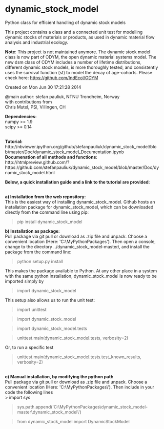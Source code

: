 dynamic_stock_model
=====

Python class for efficient handling of dynamic stock models

This project contains a class and a connected unit test for modelling dynamic stocks of materials or products,
as used in dynamic material flow analysis and industrial ecology.

__Note:__ This project is not maintained anymore. The dynamic stock model class is now part of ODYM, the open dynamic material systems model. The new dsm class of ODYM includes a number of lifetime distributions, different dynamic stock models, is more thoroughly tested, and consistently uses the survival function (sf) to model the decay of age-cohorts. Please check here:
https://github.com/IndEcol/ODYM

Created on Mon Jun 30 17:21:28 2014

@main author: stefan pauliuk, NTNU Trondheim, Norway <br>
with contributions from <br>
Chris Mutel, PSI, Villingen, CH<br>

<b>Dependencies:</b> <br>
numpy >= 1.9<br>
scipy >= 0.14<br>


<br>
<b>Tutorial:</b><br>
http://nbviewer.ipython.org/github/stefanpauliuk/dynamic_stock_model/blob/master/Doc/dynamic_stock_model_Documentation.ipynb 
<br><b>Documenation of all methods and functions:</b><br>
http://htmlpreview.github.com/?https://github.com/stefanpauliuk/dynamic_stock_model/blob/master/Doc/dynamic_stock_model.html

<br>

<b> Below, a quick installation guide and a link to the tutorial are provided:</b><br><br>

<b>a) Installation from the web repository:</b> <br>
This is the easiest way of installing dynamic_stock_model. Github hosts an installation package for dynamic_stock_model, which can be downloaded directly from the command line using pip: <br>

> pip install dynamic_stock_model

<b>b) Installation as package:</b> <br>
Pull package via git pull or download as .zip file and unpack. Choose a convenient location (Here: 'C:\MyPythonPackages\'). Then open a console, change to the directory ../dynamic_stock_model-master/, and install the package from the command line: <br>
> python setup.py install

This makes the package available to Python. At any other place in a system with the same python installation, dynamic_stock_model is now ready to be imported simply by <br>
> import dynamic_stock_model

This setup also allows us to run the unit test: <br>

> import unittest

> import dynamic_stock_model

> import dynamic_stock_model.tests

> unittest.main(dynamic_stock_model.tests, verbosity=2)

Or, to run a specific test

> unittest.main(dynamic_stock_model.tests.test_known_results, verbosity=2)

<br>
<b>c) Manual installation, by modifying the python path</b><br>
Pull package via git pull or download as .zip file and unpack. Choose a convenient location (Here: 'C:\MyPythonPackages\'). Then include in your code the following lines <br>
> import sys

> sys.path.append('C:\\MyPythonPackages\\dynamic_stock_model-master\\dynamic_stock_model\\')

> from dynamic_stock_model import DynamicStockModel

